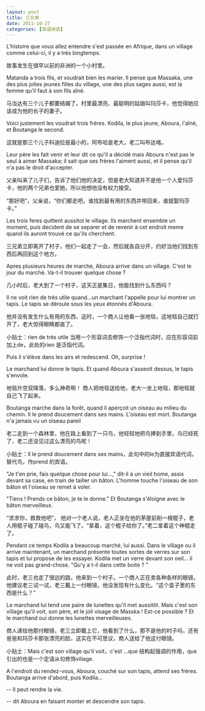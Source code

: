 ```yaml
---
layout: post
title: 三兄弟
date: 2011-10-27
categories: [双语阅读]  
---
```


L'histoire que vous allez entendre s'est passée en Afrique, dans un village comme celui-ci, il y a très longtemps.

故事发生在很早以前的非洲的一个小村里。

Matanda a trois fils, et voudrait bien les marier. Il pense que Massaka, une des plus jolies jeunes filles du village, une des plus sages aussi, est la femme qu'il faut à son fils aîné.

马当达有三个儿子都要结婚了。村里最漂亮、最聪明的姑娘叫玛莎卡，他觉得她应该成为他的长子的妻子。

Voici justement les voudrait trois frères. Kodila, le plus jeune, Aboura, l'aîné, et Boutanga le second.

这就是那三个儿子科迪拉是最小的，阿布哈是老大，老二叫布达喀。

Leur père les fait venir et leur dit ce qu'il a décidé mais Aboura n'est pas le seul à aimer Massaka; il sait que ses frères l'aiment aussi, et il pense qu'il n'a pas le droit d'accepter.

父亲叫来了儿子们，告诉了他们他的决定，但是老大知道并不是他一个人爱玛莎卡，他的两个兄弟也爱她，所以他想他没有权力接受。

“那好吧”，父亲说，“你们都走吧，谁找到最有用的东西并带回来，谁就娶玛莎卡。”

Les trois feres quittent aussitot le village. Ils marchent ensemble un moment, puis decident de se separer et de revenir à cet endroit meme quand ils auront trouvé ce qu'ils cherchent.

三兄弟立即离开了村子，他们一起走了一会，然后就各自分开，约好当他们找到东西后再回到这个地方。

Apres plusieurs heures de marche, Aboura arrive dans un village. C'est le jour du marché. Va-t-il trouver quelque chose ?

几小时后，老大到了一个村子，这天正是集日，他能找到什么东西吗？

Il ne voit rien de très utile quand…un marchant l'appelle pour lui montrer un tapis. Le tapis se déroule sous les yeux étonnés d'Aboura.

他并没有发生什么有用的东西，这时，一个商人让他看一张地毯，这地毯自己就打开了，老大惊得眼睛都直了。

小贴士：rien de très utile 当用一个形容词去修饰一个泛指代词时，应在形容词前加上de，此处的rien 是泛指代词。

Puis il s'élève dans les airs et redescend. Oh, surprise !

Le marchand lui donne le tapis. Et quand Aboura s'asseoit dessus, le tapis s'envole.

地毯升空双降落，多么神奇啊！ 商人把地毯送给他，老大一坐上地毯，那地毯就自己飞了起来。

Boutanga marche dans la forêt, quand il aperçoit un oiseau au milieu du chemin. Il le prend doucement dans ses mains. L'oiseau est mort. Boutanga n'a jamais vu un oiseau pareil

老二走到一个森林里，他在路上看到了一只鸟，他轻轻地把鸟捧到手里，鸟已经死了，老二还没见过这么漂亮的鸟呢！

小贴士：Il le prend doucement dans ses mains，此句中的le为直接宾语代词，替代鸟，作prend 的宾语。

"Je t'en prie, fais quelque chose pour lui…," dit-il à un vieil home, assis devant sa case, en train de tailler un bâton. L'homme touche l'oiseau de son bâton et l'oiseau se remet à voler.

"Tiens ! Prends ce bâton, je te le donne." Et Boutanga s'éloigne avec le bâton merveilleux.

“求求你，救救他吧”， 他对一个老人说，老人正坐在他的茅屋前削一根棍子，老人用棍子碰了碰鸟，鸟又能飞了。“拿着，这个棍子给你了。”老二拿着这个神棍走了。

Pendant ce temps Kodila a beaucoup marché, lui aussi. Dans le village ou il arrive maintenant, un marchand présente toutes sortes de verres sur son tapis et lui propose de les essayer. Kodila met un verre devant son oeil... il ne voit pas grand-chose. "Qu'y a t-il dans cette boite ? "

此时，老三也走了很远的路，他来到一个村子。一个商人正在卖各种各样的眼镜，他建议老三试一试，老三戴上一付眼镜，他没发现有什么变化。“这个盒子里的东西是什么？”

Le marchand lui tend une paire de lunettes qu'il met aussitôt. Mais c'est son village qu'il voit, son père, et le joli visage de Masska ! Est-ce possible ? Et le marchand oui donne les lunettes merveilleuses.

商人递给他那付眼镜，老三立即戴上它，他看到了什么，那不是他的村子吗，还有爸爸和玛莎卡那张漂亮的脸，这实在不可思议，商人送给了他这付眼镜。

小贴士：Mais c'est son village qu'il voit，c'est ...que 结构起强调的作用，que引出的也是一个定语从句修饰village.

A l'endroit du rendez-vous, Aboura, couché sur son tapis, attend ses frères. Boutanga arrive d'abord, puis Kodila…

-- Il peut rendre la vie.

-- dit Aboura en faisant monter et descendre son tapis.
